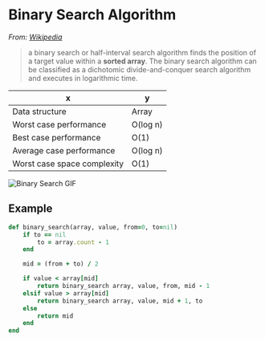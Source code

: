 # Binary Search Algorithm

*From: [Wikipedia](https://en.wikipedia.org/wiki/Binary_search_algorithm)*

> a binary search or half-interval search algorithm finds the position of a target value within a **sorted array**. The binary search algorithm can be classified as a dichotomic divide-and-conquer search algorithm and executes in logarithmic time.

| x                           | y        |
|-----------------------------|----------|
| Data structure              | Array    |
| Worst case performance      | O(log n) |
| Best case performance       | O(1)     |
| Average case performance    | O(log n) |
| Worst case space complexity | O(1)     |

![Binary Search GIF](http://darcy.rsgc.on.ca/ACES/ICS3U/images/BinarySearchAnimation.gif)

## Example

```ruby
def binary_search(array, value, from=0, to=nil)
    if to == nil
        to = array.count - 1
    end

    mid = (from + to) / 2

    if value < array[mid]
        return binary_search array, value, from, mid - 1
    elsif value > array[mid]
        return binary_search array, value, mid + 1, to
    else
        return mid
    end
end
```

